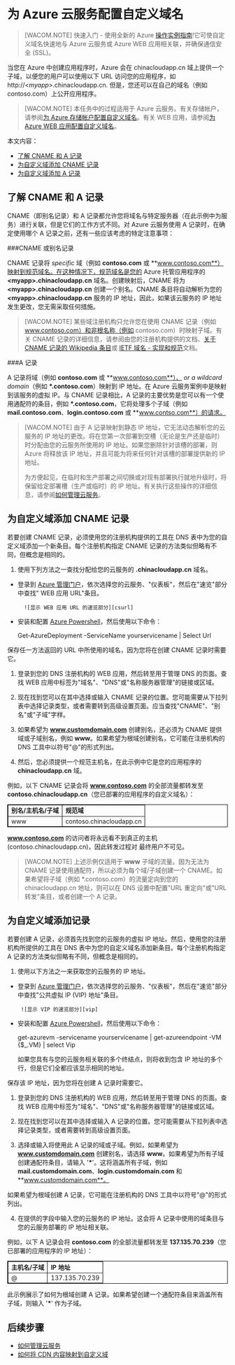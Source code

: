 # 为 Azure 云服务配置自定义域名

> [WACOM.NOTE]
> 快速入门 - 使用全新的 Azure [操作实例指南](https://support.microsoft.com/zh-CN/kb/2990804)!它可使自定义域名快速地与 Azure 云服务或 Azure WEB 应用相关联，并确保通信安全 (SSL)。

当您在 Azure 中创建应用程序时，Azure 会在 chinacloudapp.cn 域上提供一个子域，以便您的用户可以使用以下 URL 访问您的应用程序，如 http://&lt;*myapp*>.chinacloudapp.cn. 但是，您还可以在自己的域名（例如 contoso.com）上公开应用程序。

> [WACOM.NOTE] 
> 本任务中的过程适用于 Azure 云服务。有关存储帐户，请参阅[为 Azure 存储帐户配置自定义域名](/documentation/articles/storage-custom-domain-name)。有关 WEB 应用，请参阅[为 Azure WEB 应用配置自定义域名](/documentation/articles/web-sites-custom-domain-name)。

本文内容：

-   [了解 CNAME 和 A 记录](#access-app)
-   [为自定义域添加 CNAME 记录](#add-cname)
-   [为自定义域添加 A 记录](#add-aname)

<h2><a name="access-app"></a>了解 CNAME 和 A 记录</h2>

CNAME（即别名记录）和 A 记录都允许您将域名与特定服务器（在此示例中为服务）进行关联，但是它们的工作方式不同。对 Azure 云服务使用 A 记录时，在确定使用哪个 A 记录之前，还有一些应该考虑的特定注意事项：

###CNAME 或别名记录

CNAME 记录将  *specific* 域（例如 **contoso.com** 或 **www.contoso.com**）映射到规范域名。在这种情况下，规范域名是您的 Azure 托管应用程序的 **&lt;myapp>.chinacloudapp.cn** 域名。创建映射后，CNAME 将为 **&lt;myapp>.chinacloudapp.cn** 创建一个别名。CNAME 条目将自动解析为您的 **&lt;myapp>.chinacloudapp.cn** 服务的 IP 地址，因此，如果该云服务的 IP 地址发生更改，您无需采取任何措施。

> [WACOM.NOTE] 
> 某些域注册机构只允许您在使用 CNAME 记录（例如 www.contoso.com）和非根名称（例如 contoso.com）时映射子域。有关 CNAME 记录的详细信息，请参阅由您的注册机构提供的文档、<a href="http://en.wikipedia.org/wiki/CNAME_record">关于 CNAME 记录的 Wikipedia 条目</a>或 <a href="http://tools.ietf.org/html/rfc1035">IETF 域名 - 实现和规范</a>文档。

###A 记录

A 记录将域（例如 **contoso.com** 或 **www.contoso.com**）、 *or a wildcard domain*（例如 **\*.contoso.com**）映射到 IP 地址。在 Azure 云服务案例中是映射到该服务的虚拟 IP。与 CNAME 记录相比，A 记录的主要优势是您可以有一个使用通配符的条目，例如 **\*.contoso.com**，它将处理多个子域（例如 **mail.contoso.com**、**login.contoso.com** 或 **www.contso.com**）的请求。

> [WACOM.NOTE]
> 由于 A 记录映射到静态 IP 地址，它无法动态解析您的云服务的 IP 地址的更改。将在您第一次部署到空槽（无论是生产还是临时）时分配由您的云服务所使用的 IP 地址。如果您删除针对该槽的部署，则 Azure 将释放该 IP 地址，并且可能为将来任何针对该槽的部署提供新的 IP 地址。
> 
> 为方便起见，在临时和生产部署之间切换或对现有部署执行就地升级时，将保留给定部署槽（生产或临时）的 IP 地址。有关执行这些操作的详细信息，请参阅[如何管理云服务](/documentation/articles/cloud-services-how-to-manage)。


<h2><a name="add-cname"></a>为自定义域添加 CNAME 记录</h2>

若要创建 CNAME 记录，必须使用您的注册机构提供的工具在 DNS 表中为您的自定义域添加一个新条目。每个注册机构指定 CNAME 记录的方法类似但略有不同，但概念是相同的。

1. 使用下列方法之一查找分配给您的云服务的 **.chinacloudapp.cn** 域名。

  * 登录到 [Azure 管理门户]，依次选择您的云服务、"仪表板"，然后在"速览"部分中查找" WEB 应用 URL"条目。

  		  ![显示 WEB 应用 URL 的速览部分][csurl]

  * 安装和配置 [Azure Powershell](/documentation/articles/powershell-install-configure)，然后使用以下命令：

    Get-AzureDeployment -ServiceName yourservicename | Select Url

  保存任一方法返回的 URL 中所使用的域名，因为您将在创建 CNAME 记录时需要它。

1.  登录到您的 DNS 注册机构的 WEB 应用，然后转至用于管理 DNS 的页面。查找 WEB 应用中标签为"域名"、"DNS"或"名称服务器管理"的链接或区域。

2.  现在找到您可以在其中选择或输入 CNAME 记录的位置。您可能需要从下拉列表中选择记录类型，或者需要转到高级设置页面。应当查找"CNAME"、"别名"或"子域"字样。

3.  如果希望为 **www.customdomain.com** 创建别名，还必须为 CNAME 提供域或子域别名，例如 **www**。如果希望为根域创建别名，它可能在注册机构的 DNS 工具中以符号"@"的形式列出。

4. 然后，您必须提供一个规范主机名，在此示例中它是您的应用程序的 **chinacloudapp.cn** 域。

例如，以下 CNAME 记录会将 **www.contoso.com** 的全部流量都转发至 **contoso.chinacloudapp.cn**（您已部署的应用程序的自定义域名）：

<table border="1" cellspacing="0" cellpadding="5" style="border: 1px solid #000000;">
<tr>
<td><strong>别名/主机名/子域</strong></td>
<td><strong>规范域</strong></td>
</tr>
<tr>
<td>www</td>
<td>contoso.chinacloudapp.cn</td>
</tr>
</table>

**www.contoso.com** 的访问者将永远看不到真正的主机 
(contoso.chinacloudapp.cn)，因此转发过程对
最终用户不可见。

> [WACOM.NOTE]
> 上述示例仅适用于 <strong>www</strong> 子域的流量。因为无法为 CNAME 记录使用通配符，所以必须为每个域/子域创建一个 CNAME。如果希望将子域（例如 *.contoso.com）的流量定向到您的 chinacloudapp.cn 地址，则可以在 DNS 设置中配置"URL 重定向"<strong></strong>或"URL 转发"<strong></strong>条目，或者创建一个 A 记录。


<h2><a name="add-aname"></a>为自定义域添加记录</h2>

若要创建 A 记录，必须首先找到您的云服务的虚拟 IP 地址。然后，使用您的注册机构所提供的工具在 DNS 表中为您的自定义域名添加新条目。每个注册机构指定 A 记录的方法类似但略有不同，但概念是相同的。

1. 使用以下方法之一来获取您的云服务的 IP 地址。

  * 登录到 [Azure 管理门户]，依次选择您的云服务、"仪表板"，然后在"速览"部分中查找"公共虚拟 IP (VIP) 地址"条目。

   		 ![显示 VIP 的速览部分][vip]

  * 安装和配置 [Azure Powershell](/documentation/articles/powershell-install-configure)，然后使用以下命令：

      get-azurevm -servicename yourservicename | get-azureendpoint -VM {$_.VM} | select Vip

    如果您具有与您的云服务相关联的多个终结点，则将收到包含 IP 地址的多个行，但是它们全都应该显示相同的地址。

  保存该 IP 地址，因为您将在创建 A 记录时需要它。

1.  登录到您的 DNS 注册机构的 WEB 应用，然后转至用于管理 DNS 的页面。查找 WEB 应用中标签为"域名"、"DNS"或"名称服务器管理"的链接或区域。

2.  现在找到您可以在其中选择或输入 A 记录的位置。您可能需要从下拉列表中选择记录类型，或者需要转到高级设置页面。

3. 选择或输入将使用此 A 记录的域或子域。例如，如果希望为 **www.customdomain.com** 创建别名，请选择 **www**。如果希望为所有子域创建通配符条目，请输入 '__*__'。这将涵盖所有子域，例如 **mail.customdomain.com**、**login.customdomain.com** 和 **www.customdomain.com**。

  如果希望为根域创建 A 记录，它可能在注册机构的 DNS 工具中以符号"@"的形式列出。

4. 在提供的字段中输入您的云服务的 IP 地址。这会将 A 记录中使用的域条目与您的云服务部署的 IP 地址相关联。

例如，以下 A 记录会将 **contoso.com** 的全部流量都转发至 **137.135.70.239**（您已部署的应用程序的 IP 地址）：

<table border="1" cellspacing="0" cellpadding="5" style="border: 1px solid #000000;">
<tr>
<td><strong>主机名/子域</strong></td>
<td><strong>IP 地址</strong></td>
</tr>
<tr>
<td>@</td>
<td>137.135.70.239</td>
</tr>
</table>

此示例展示了如何为根域创建 A 记录。如果希望创建一个通配符条目来涵盖所有子域，则输入 '__*__' 作为子域。

## 后续步骤

-   [如何管理云服务](/documentation/articles/cloud-services-how-to-manage)
-   [如何将 CDN 内容映射到自定义域][]

  [在自定义域中公开应用程序]: #access-app
  [为自定义域添加 CNAME 记录]: #add-cname
  [在自定义域中公开应用程序]: #access-data
  [VIP 交换]: http://msdn.microsoft.com/zh-cn/library/ee517253.aspx
  [创建将子域与存储帐户相关联的 CNAME 记录]: #create-cname
  [Azure 管理门户]: https://manage.windowsazure.cn
  ["验证自定义域"对话框]: http://i.msdn.microsoft.com/dynimg/IC544437.jpg
  [如何将 CDN 内容映射到自定义域]: http://msdn.microsoft.com/zh-cn/library/windowsazure/gg680307.aspx
  [vip]: ./media/custom-dns/csvip.png
  [csurl]: ./media/custom-dns/csurl.png
  
  <!--HONumber=41-->
